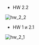   - HW 2.2

![hw_2_2](https://github.com/DaniilSob2004/FirstProject_Angular/assets/106149184/8bd7b808-cc3f-45be-85a3-559a3ad4a56a)

  - HW 1 и 2.1

![hw_2_1](https://github.com/DaniilSob2004/FirstProject_Angular/assets/106149184/2ea67824-1f2e-4ada-ab1a-d476af8aea8e)
